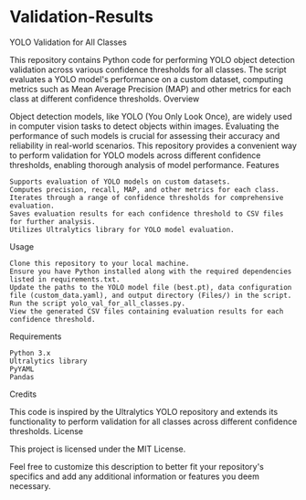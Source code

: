 # Validation-Results


YOLO Validation for All Classes

This repository contains Python code for performing YOLO object detection validation across various confidence thresholds for all classes. The script evaluates a YOLO model's performance on a custom dataset, computing metrics such as Mean Average Precision (MAP) and other metrics for each class at different confidence thresholds.
Overview

Object detection models, like YOLO (You Only Look Once), are widely used in computer vision tasks to detect objects within images. Evaluating the performance of such models is crucial for assessing their accuracy and reliability in real-world scenarios. This repository provides a convenient way to perform validation for YOLO models across different confidence thresholds, enabling thorough analysis of model performance.
Features

    Supports evaluation of YOLO models on custom datasets.
    Computes precision, recall, MAP, and other metrics for each class.
    Iterates through a range of confidence thresholds for comprehensive evaluation.
    Saves evaluation results for each confidence threshold to CSV files for further analysis.
    Utilizes Ultralytics library for YOLO model evaluation.

Usage

    Clone this repository to your local machine.
    Ensure you have Python installed along with the required dependencies listed in requirements.txt.
    Update the paths to the YOLO model file (best.pt), data configuration file (custom_data.yaml), and output directory (Files/) in the script.
    Run the script yolo_val_for_all_classes.py.
    View the generated CSV files containing evaluation results for each confidence threshold.

Requirements

    Python 3.x
    Ultralytics library
    PyYAML
    Pandas

Credits

This code is inspired by the Ultralytics YOLO repository and extends its functionality to perform validation for all classes across different confidence thresholds.
License

This project is licensed under the MIT License.

Feel free to customize this description to better fit your repository's specifics and add any additional information or features you deem necessary.
